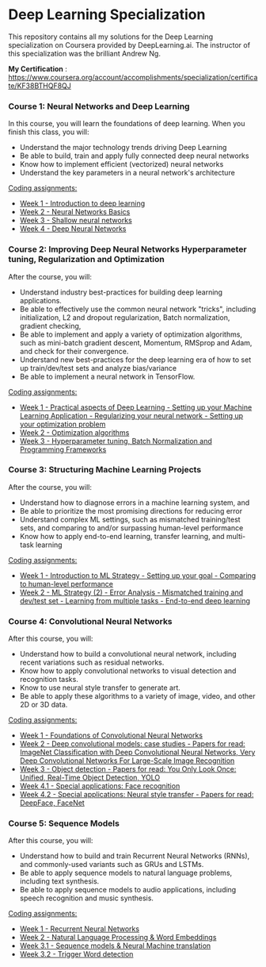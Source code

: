# Deep Learning Specialization

This repository contains all my solutions for the Deep Learning specialization on Coursera provided by DeepLearning.ai. The instructor of this specialization was the brilliant Andrew Ng.

**My Certification** : https://www.coursera.org/account/accomplishments/specialization/certificate/KF38BTHQF8QJ

### Course 1: Neural Networks and Deep Learning  
In this course, you will learn the foundations of deep learning. When you finish this class, you will:

- Understand the major technology trends driving Deep Learning
- Be able to build, train and apply fully connected deep neural networks 
- Know how to implement efficient (vectorized) neural networks 
- Understand the key parameters in a neural network's architecture 

<ins>Coding assignments:</ins>   

- [Week 1 - Introduction to deep learning]()  
- [Week 2 - Neural Networks Basics](https://github.com/polospeter/Deep-Learning-Specialization-Coursera/blob/master/Neural-networks/Week%202/Logistic%20Regression%20as%20a%20Neural%20Network/Logistic_Regression_with_a_Neural_Network_mindset_v6a.ipynb) 
- [Week 3 - Shallow neural networks](https://github.com/polospeter/Deep-Learning-Specialization-Coursera/blob/master/Neural-networks/Week%203/Planar%20data%20classification%20with%20one%20hidden%20layer/Planar_data_classification_with_onehidden_layer_v6c.ipynb)
- [Week 4 - Deep Neural Networks](https://github.com/polospeter/Deep-Learning-Specialization-Coursera/blob/master/Neural-networks/Week%204/Deep%20Neural%20Network%20Application_%20Image%20Classification/Deep%20Neural%20Network%20-%20Application%20v8.ipynb)

### Course 2: Improving Deep Neural Networks Hyperparameter tuning, Regularization and Optimization
After the course, you will: 
- Understand industry best-practices for building deep learning applications. 
- Be able to effectively use the common neural network "tricks", including initialization, L2 and dropout regularization, Batch normalization, gradient checking, 
- Be able to implement and apply a variety of optimization algorithms, such as mini-batch gradient descent, Momentum, RMSprop and Adam, and check for their convergence. 
- Understand new best-practices for the deep learning era of how to set up train/dev/test sets and analyze bias/variance
- Be able to implement a neural network in TensorFlow. 

<ins>Coding assignments:</ins>   

- [Week 1 - Practical aspects of Deep Learning - Setting up your Machine Learning Application - Regularizing your neural network - Setting up your optimization problem]()  
- [Week 2 - Optimization algorithms]()  
- [Week 3 - Hyperparameter tuning, Batch Normalization and Programming Frameworks]()  

### Course 3: Structuring Machine Learning Projects
After the course, you will: 
- Understand how to diagnose errors in a machine learning system, and 
- Be able to prioritize the most promising directions for reducing error
- Understand complex ML settings, such as mismatched training/test sets, and comparing to and/or surpassing human-level performance
- Know how to apply end-to-end learning, transfer learning, and multi-task learning

<ins>Coding assignments:</ins>   

- [Week 1 - Introduction to ML Strategy - Setting up your goal - Comparing to human-level performance]()  
- [Week 2 - ML Strategy (2) - Error Analysis - Mismatched training and dev/test set - Learning from multiple tasks - End-to-end deep learning]()  

### Course 4: Convolutional Neural Networks
After this course, you will: 

- Understand how to build a convolutional neural network, including recent variations such as residual networks.
- Know how to apply convolutional networks to visual detection and recognition tasks.
- Know to use neural style transfer to generate art.
- Be able to apply these algorithms to a variety of image, video, and other 2D or 3D data.

<ins>Coding assignments:</ins>  

- [Week 1 - Foundations of Convolutional Neural Networks](https://github.com/polospeter/Deep-Learning-Specialization-Coursera/blob/master/Convolutional-networks/week1/Convolution%20model%20-%20Step%20by%20Step%20-%20v2.ipynb)  
- [Week 2 - Deep convolutional models: case studies - Papers for read: ImageNet Classification with Deep Convolutional Neural Networks, Very Deep Convolutional Networks For Large-Scale Image Recognition](https://github.com/polospeter/Deep-Learning-Specialization-Coursera/blob/master/Convolutional-networks/week2/ResNets/Residual_Networks_v2a.ipynb) 
- [Week 3 - Object detection - Papers for read: You Only Look Once: Unified, Real-Time Object Detection, YOLO](https://github.com/polospeter/Deep-Learning-Specialization-Coursera/blob/master/Convolutional-networks/week3/Car%20detection%20for%20Autonomous%20Driving/Autonomous_driving_application_Car_detection_v3a.ipynb)  
- [Week 4.1 - Special applications: Face recognition](https://github.com/polospeter/Deep-Learning-Specialization-Coursera/blob/master/Convolutional-networks/week4/Face%20Recognition/Face%20Recognition%20for%20the%20Happy%20House%20-%20v3.ipynb)
- [Week 4.2 - Special applications: Neural style transfer - Papers for read: DeepFace, FaceNet](https://github.com/polospeter/Deep-Learning-Specialization-Coursera/blob/master/Convolutional-networks/week4/Neural%20Style%20Transfer/Art_Generation_with_Neural_Style_Transfer_v3a.ipynb)

### Course 5: Sequence Models
After this course, you will:

- Understand how to build and train Recurrent Neural Networks (RNNs), and commonly-used variants such as GRUs and LSTMs.
- Be able to apply sequence models to natural language problems, including text synthesis. 
- Be able to apply sequence models to audio applications, including speech recognition and music synthesis.

<ins>Coding assignments:</ins>  

- [Week 1 - Recurrent Neural Networks]()  
- [Week 2 - Natural Language Processing & Word Embeddings](https://github.com/polospeter/Deep-Learning-Specialization-Coursera/blob/master/Sequence-models/Week%203/Trigger%20word%20detection/Trigger_word_detection_v1a.ipynb)  
- [Week 3.1 - Sequence models & Neural Machine translation](https://github.com/polospeter/Deep-Learning-Specialization-Coursera/blob/master/Sequence-models/Week%203/Machine%20Translation/Neural%20machine%20translation%20with%20attention%20-%20v4.ipynb) 
- [Week 3.2 - Trigger Word detection](https://github.com/polospeter/Deep-Learning-Specialization-Coursera/blob/master/Sequence-models/Week%203/Trigger%20word%20detection/Trigger_word_detection_v1a.ipynb)
